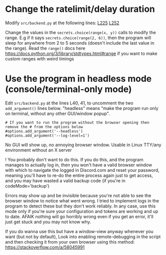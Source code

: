 # Change the ratelimit/delay duration
Modify `src/backend.py` at the following lines:
[L225](https://github.com/Derpitron/Discord-OTP-Forcer/blob/1885d829b739e2c9a0b2a3a7debb4483059deef6/src/backend.py#L225) [L252](https://github.com/Derpitron/Discord-OTP-Forcer/blob/1885d829b739e2c9a0b2a3a7debb4483059deef6/src/backend.py#L252)

Change the values in the `secrets.choice(range(x, y))` calls to modify the range. E.g if it says `secrets.choice(range(2, 6))`, then the program will sleep for anywhere from 2 to 5 seconds (doesn't include the last value in the range). Read the `range()` docs here https://docs.python.org/3/library/stdtypes.html#range if you want to make custom ranges with weird timings

# Use the program in headless mode (console/terminal-only mode)
Edit `src/backend.py` at the lines L40, 41, to uncomment the two `add_argument()` lines below. "headless" means "make the program run only on terminal, without any other GUI/window popup".
```
# If you want to run the program without the browser opening then remove the # from the options below 
#options.add_argument('--headless')
#options.add_argument('--log-level=1')
```

No GUI will show up, no annoying browser window. Usable in Linux TTY/any environment without an X server

! You probably don't want to do this. If you do this, and the program manages to actually log in, then you won't have a valid browser window with which to navigate the logged in Discord.com and reset your password, meaning you'll have to re-do the entire process again just to get access, and you may have wasted a valid backup code (if you're in codeMode='backup')

Errors may show up and be invisible because you're not able to see the browser window to notice what went wrong. I tried to implement logs in the program to detect these but they don't work reliably. In any case, use this mode only if you're sure your configuration and tokens are working and up to date. AFAIK nothing will go horribly wrong even if you get an error, it'll just get stuck and you may not know why.

If you do wanna use this but have a window-view anyway whenever you want (but not by default), Look into enabling remote-debugging in the script and then checking it from your own browser using this method: https://stackoverflow.com/a/58045991